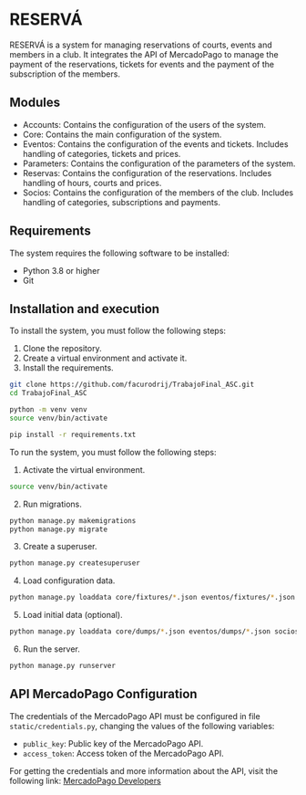# RESERVÁ
RESERVÁ is a system for managing reservations of courts, events and members in a club. 
It integrates the API of MercadoPago to manage the payment of the reservations, tickets for events and the payment of the subscription of the members.

## Modules

- Accounts: Contains the configuration of the users of the system.
- Core: Contains the main configuration of the system.
- Eventos: Contains the configuration of the events and tickets. Includes handling of categories, tickets and prices.
- Parameters: Contains the configuration of the parameters of the system.
- Reservas: Contains the configuration of the reservations. Includes handling of hours, courts and prices.
- Socios: Contains the configuration of the members of the club. Includes handling of categories, subscriptions and payments.

## Requirements
The system requires the following software to be installed:
- Python 3.8 or higher
- Git

## Installation and execution
To install the system, you must follow the following steps:
1. Clone the repository.
2. Create a virtual environment and activate it.
3. Install the requirements.

```bash
git clone https://github.com/facurodrij/TrabajoFinal_ASC.git
cd TrabajoFinal_ASC

python -m venv venv
source venv/bin/activate

pip install -r requirements.txt
```

To run the system, you must follow the following steps:
1. Activate the virtual environment.

```bash
source venv/bin/activate
```

2. Run migrations.

```bash
python manage.py makemigrations
python manage.py migrate
```

3. Create a superuser.
    
```bash
python manage.py createsuperuser
```

4. Load configuration data.
    
```bash
python manage.py loaddata core/fixtures/*.json eventos/fixtures/*.json parameters/fixtures/*.json socios/fixtures/*.json reservas/fixtures/*.json
```

5. Load initial data (optional).

```bash
python manage.py loaddata core/dumps/*.json eventos/dumps/*.json socios/dumps/*.json reservas/dumps/*.json
```

6. Run the server.

```bash
python manage.py runserver
```

## API MercadoPago Configuration
The credentials of the MercadoPago API must be configured in file `static/credentials.py`, changing the values of the following variables:
- `public_key`: Public key of the MercadoPago API.
- `access_token`: Access token of the MercadoPago API.

For getting the credentials and more information about the API, visit the following link: [MercadoPago Developers](https://www.mercadopago.com.ar/developers/es/reference)
